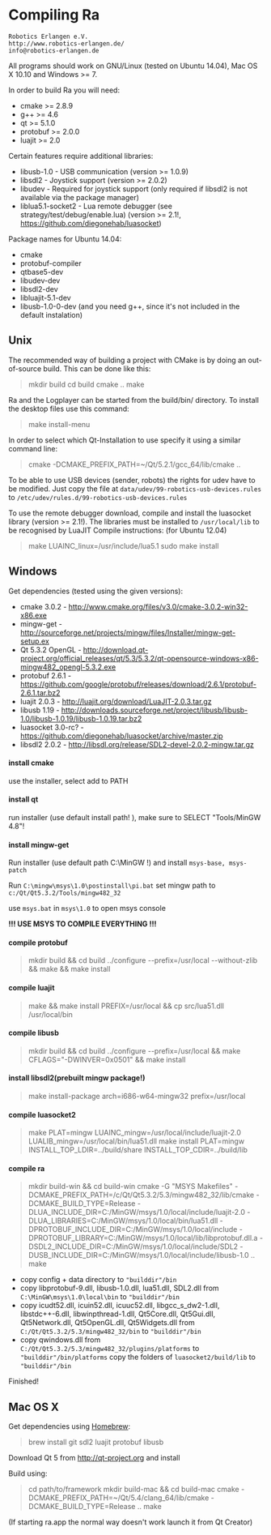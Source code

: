 # Compiling Ra

    Robotics Erlangen e.V.
    http://www.robotics-erlangen.de/
    info@robotics-erlangen.de


All programs should work on GNU/Linux (tested on Ubuntu 14.04), Mac OS X 10.10 and Windows >= 7.

In order to build Ra you will need:
 * cmake >= 2.8.9
 * g++ >= 4.6
 * qt >= 5.1.0
 * protobuf >= 2.0.0
 * luajit >= 2.0

Certain features require additional libraries:
 * libusb-1.0 - USB communication (version >= 1.0.9)
 * libsdl2 - Joystick support (version >= 2.0.2)
 * libudev - Required for joystick support (only required if libsdl2 is not available via the package manager)
 * liblua5.1-socket2 - Lua remote debugger (see strategy/test/debug/enable.lua) (version >= 2.1!, https://github.com/diegonehab/luasocket)

Package names for Ubuntu 14.04:
* cmake
* protobuf-compiler
* qtbase5-dev
* libudev-dev
* libsdl2-dev
* libluajit-5.1-dev
* libusb-1.0-0-dev
(and you need g++, since it's not included in the default instalation)

## Unix
The recommended way of building a project with CMake is by doing an
out-of-source build. This can be done like this:

> mkdir build
> cd build
> cmake ..
> make

Ra and the Logplayer can be started from the build/bin/ directory.
To install the desktop files use this command:
> make install-menu

In order to select which Qt-Installation to use specify it using a similar command line:
> cmake -DCMAKE_PREFIX_PATH=~/Qt/5.2.1/gcc_64/lib/cmake ..

To be able to use USB devices (sender, robots) the rights for udev have to be modified.
Just copy the file at `data/udev/99-robotics-usb-devices.rules` to `/etc/udev/rules.d/99-robotics-usb-devices.rules`

To use the remote debugger download, compile and install the luasocket library (version >= 2.1!). The libraries must be installed to `/usr/local/lib` to be recognised by LuaJIT
Compile instructions: (for Ubuntu 12.04)
> make LUAINC_linux=/usr/include/lua5.1
> sudo make install

## Windows
Get dependencies (tested using the given versions):
* cmake 3.0.2 - http://www.cmake.org/files/v3.0/cmake-3.0.2-win32-x86.exe
* mingw-get - http://sourceforge.net/projects/mingw/files/Installer/mingw-get-setup.ex
* Qt 5.3.2 OpenGL - http://download.qt-project.org/official_releases/qt/5.3/5.3.2/qt-opensource-windows-x86-mingw482_opengl-5.3.2.exe
* protobuf 2.6.1 - https://github.com/google/protobuf/releases/download/2.6.1/protobuf-2.6.1.tar.bz2
* luajit 2.0.3 - http://luajit.org/download/LuaJIT-2.0.3.tar.gz
* libusb 1.19 - http://downloads.sourceforge.net/project/libusb/libusb-1.0/libusb-1.0.19/libusb-1.0.19.tar.bz2
* luasocket 3.0-rc? - https://github.com/diegonehab/luasocket/archive/master.zip
* libsdl2 2.0.2 - http://libsdl.org/release/SDL2-devel-2.0.2-mingw.tar.gz

#### install cmake
use the installer, select add to PATH

#### install qt
run installer (use default install path! ), make sure to SELECT "Tools/MinGW 4.8"!

#### install mingw-get
Run installer (use default path C:\MinGW !) and install `msys-base, msys-patch`

Run `C:\mingw\msys\1.0\postinstall\pi.bat` set mingw path to `c:/Qt/Qt5.3.2/Tools/mingw482_32`

use `msys.bat` in `msys\1.0` to open msys console

**!!! USE MSYS TO COMPILE EVERYTHING !!!**

#### compile protobuf
> mkdir build && cd build
> ../configure --prefix=/usr/local --without-zlib && make && make install

#### compile luajit
> make && make install PREFIX=/usr/local && cp src/lua51.dll /usr/local/bin

#### compile libusb
> mkdir build && cd build
> ../configure --prefix=/usr/local && make CFLAGS="-DWINVER=0x0501" && make install

#### install libsdl2(prebuilt mingw package!)
> make install-package arch=i686-w64-mingw32 prefix=/usr/local

#### compile luasocket2
> make PLAT=mingw LUAINC_mingw=/usr/local/include/luajit-2.0 LUALIB_mingw=/usr/local/bin/lua51.dll
> make install PLAT=mingw INSTALL_TOP_LDIR=../build/share INSTALL_TOP_CDIR=../build/lib

#### compile ra
> mkdir build-win && cd build-win
> cmake -G "MSYS Makefiles" -DCMAKE_PREFIX_PATH=/c/Qt/Qt5.3.2/5.3/mingw482_32/lib/cmake -DCMAKE_BUILD_TYPE=Release -DLUA_INCLUDE_DIR=C:/MinGW/msys/1.0/local/include/luajit-2.0 -DLUA_LIBRARIES=C:/MinGW/msys/1.0/local/bin/lua51.dll -DPROTOBUF_INCLUDE_DIR=C:/MinGW/msys/1.0/local/include -DPROTOBUF_LIBRARY=C:/MinGW/msys/1.0/local/lib/libprotobuf.dll.a -DSDL2_INCLUDE_DIR=C:/MinGW/msys/1.0/local/include/SDL2 -DUSB_INCLUDE_DIR=C:/MinGW/msys/1.0/local/include/libusb-1.0 ..
> make

* copy config + data directory to `"builddir"/bin`
* copy libprotobuf-9.dll, libusb-1.0.dll, lua51.dll, SDL2.dll from `C:\MinGW\msys\1.0\local\bin` to `"builddir"/bin`
* copy icudt52.dll, icuin52.dll, icuuc52.dll, libgcc_s_dw2-1.dll, libstdc++-6.dll, libwinpthread-1.dll,
	Qt5Core.dll, Qt5Gui.dll, Qt5Network.dll, Qt5OpenGL.dll, Qt5Widgets.dll from `C:/Qt/Qt5.3.2/5.3/mingw482_32/bin` to `"builddir"/bin`
* copy qwindows.dll from `C:/Qt/Qt5.3.2/5.3/mingw482_32/plugins/platforms` to `"builddir"/bin/platforms`
	copy the folders of `luasocket2/build/lib` to `"builddir"/bin`

Finished!


## Mac OS X
Get dependencies using [Homebrew](http://brew.sh):
> brew install git sdl2 luajit protobuf libusb

Download Qt 5 from http://qt-project.org and install

Build using:
> cd path/to/framework
> mkdir build-mac && cd build-mac
> cmake -DCMAKE_PREFIX_PATH=~/Qt/5.4/clang_64/lib/cmake -DCMAKE_BUILD_TYPE=Release ..
> make

(If starting ra.app the normal way doesn't work launch it from Qt Creator)
